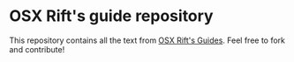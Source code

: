 # OSX Rift's guide repository
This repository contains all the text from [OSX Rift's Guides](http://osxrift.com/guides). Feel free to fork and contribute!
